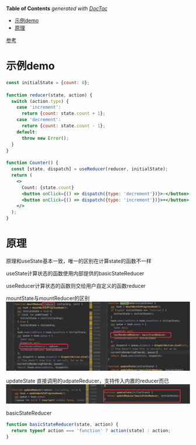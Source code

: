 <!-- START doctoc generated TOC please keep comment here to allow auto update -->
<!-- DON'T EDIT THIS SECTION, INSTEAD RE-RUN doctoc TO UPDATE -->
**Table of Contents**  *generated with [DocToc](https://github.com/thlorenz/doctoc)*

- [示例demo](#%E7%A4%BA%E4%BE%8Bdemo)
- [原理](#%E5%8E%9F%E7%90%86)

<!-- END doctoc generated TOC please keep comment here to allow auto update -->

[参考](https://reactjs.org/docs/hooks-reference.html#usereducer)

# 示例demo
```jsx harmony
const initialState = {count: 0};

function reducer(state, action) {
  switch (action.type) {
    case 'increment':
      return {count: state.count + 1};
    case 'decrement':
      return {count: state.count - 1};
    default:
      throw new Error();
  }
}

function Counter() {
  const [state, dispatch] = useReducer(reducer, initialState);
  return (
    <>
      Count: {state.count}
      <button onClick={() => dispatch({type: 'decrement'})}>-</button>
      <button onClick={() => dispatch({type: 'increment'})}>+</button>
    </>
  );
}
```

# 原理

原理和useState基本一致，唯一的区别在计算state的函数不一样

useState计算状态的函数使用内部提供的basicStateReducer

useReducer计算状态的函数则交给用户自定义的函数reducer

mountState与mountReducer的区别
![avatar](../../images/react/react-2020/30.png)

updateState 直接调用的udpateReducer，支持传入内置的reducer而已
![avatar](../../images/react/react-2020/31.png)

basicStateReducer
```javascript
function basicStateReducer(state, action) {
  return typeof action === 'function' ? action(state) : action;
}
```
